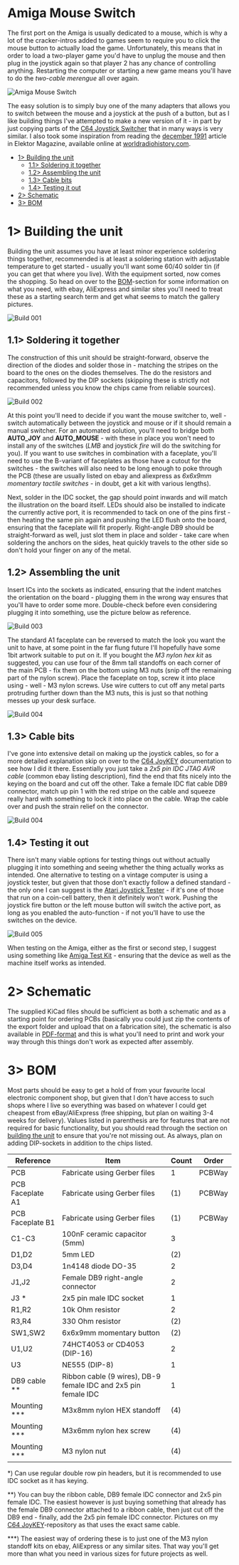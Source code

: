 # Amiga Mouse Switch
The first port on the Amiga is usually dedicated to a mouse, which is why a lot of the cracker-intros added to games seem to require you to click the mouse button to actually load the game. Unfortunately, this means that in order to load a two-player game you'd have to unplug the mouse and then plug in the joystick again so that player 2 has any chance of controlling anything. Restarting the computer or starting a new game means you'll have to do the *two-cable merengue* all over again.

![Amiga Mouse Switch](https://github.com/tebl/Amiga-Mouse-Switch/raw/main/gallery/2021-03-14%2021.11.59.jpg)

The easy solution is to simply buy one of the many adapters that allows you to switch between the mouse and a joystick at the push of a button, but as I like building things I've attempted to make a new version of it - in part by just copying parts of the [C64 Joystick Switcher](https://github.com/tebl/C64-Joystick-Switcher) that in many ways is very similar. I also took some inspiration from reading the [december 1991](https://worldradiohistory.com/UK/Elektor/90s/Elektor-1991-12.pdf) article in Elektor Magazine, available online at [worldradiohistory.com](https://worldradiohistory.com/Elektor.htm).

- [1> Building the unit](#1-building-the-unit)
  - [1.1> Soldering it together](#11-soldering-it-together)
  - [1.2> Assembling the unit](#12-assembling-the-unit)
  - [1.3> Cable bits](#13-cable-bits)
  - [1.4> Testing it out](#14-testing-it-out)
- [2> Schematic](#2-schematic)
- [3> BOM](#3-bom)

# 1> Building the unit
Building the unit assumes you have at least minor experience soldering things together, recommended is at least a soldering station with adjustable temperature to get started - usually you'll want some 60/40 solder tin (if you can get that where you live). With the equipment sorted, now comes the shopping. So head on over to the [BOM](#3-bom)-section for some information on what you need, with ebay, AliExpress and similar sites you'll need to treat these as a starting search term and get what seems to match the gallery pictures.

![Build 001](https://github.com/tebl/Amiga-Mouse-Switch/raw/main/gallery/build_001.jpg)

## 1.1> Soldering it together
The construction of this unit should be straight-forward, observe the direction of the diodes and solder those in - matching the stripes on the board to the ones on the diodes themselves. The do the resistors and capacitors, followed by the DIP sockets (skipping these is strictly not recommended unless you know the chips came from reliable sources).

![Build 002](https://github.com/tebl/Amiga-Mouse-Switch/raw/main/gallery/build_002.jpg)

At this point you'll need to decide if you want the mouse switcher to, well - switch automatically between the joystick and mouse or if it should remain a manual switcher. For an automated solution, you'll need to bridge both **AUTO_JOY** and **AUTO_MOUSE** - with these in place you won't need to install any of the switches (*LMB* and joystick *fire* will do the switching for you). If you want to use switches in combination with a faceplate, you'll need to use the B-variant of faceplates as those have a cutout for the switches - the switches will also need to be long enough to poke through the PCB (these are usually listed on ebay and aliexpress as *6x6x9mm momentary tactile switches* - in doubt, get a kit with various lengths). 

Next, solder in the IDC socket, the gap should point inwards and will match the illustration on the board itself. LEDs should also be installed to indicate the currently active port, it is recommended to tack on one of the pins first - then heating the same pin again and pushing the LED flush onto the board, ensuring that the faceplate will fit properly. Right-angle DB9 should be straight-forward as well, just slot them in place and solder - take care when soldering the anchors on the sides, heat quickly travels to the other side so don't hold your finger on any of the metal.

## 1.2> Assembling the unit
Insert ICs into the sockets as indicated, ensuring that the indent matches the orientation on the board - plugging them in the wrong way ensures that you'll have to order some more. Double-check before even considering plugging it into something, use the picture below as reference.

![Build 003](https://github.com/tebl/Amiga-Mouse-Switch/raw/main/gallery/build_003.jpg)

The standard A1 faceplate can be reversed to match the look you want the unit to have, at some point in the far flung future I'll hopefully have some 1bit artwork suitable to put on it. If you bought the *M3 nylon hex kit* as suggested, you can use four of the 8mm tall standoffs on each corner of the main PCB - fix them on the bottom using M3 nuts (snip off the remaining part of the nylon screw). Place the faceplate on top, screw it into place using - well - M3 nylon screws. Use wire cutters to cut off any metal parts protruding further down than the M3 nuts, this is just so that nothing messes up your desk surface.

![Build 004](https://github.com/tebl/Amiga-Mouse-Switch/raw/main/gallery/build_004.jpg)

## 1.3> Cable bits
I've gone into extensive detail on making up the joystick cables, so for a more detailed explanation skip on over to the [C64 JoyKEY](https://github.com/tebl/C64-JoyKEY/blob/main/documentation/building.md#building-the-cables) documentation to see how I did it there. Essentially you just take a *2x5 pin IDC JTAG AVR cable* (common ebay listing description), find the end that fits nicely into the keying on the board and cut off the other. Take a female IDC flat cable DB9 connector, match up pin 1 with the red stripe on the cable and squeeze really hard with something to lock it into place on the cable. Wrap the cable over and push the strain relief on the connector.

![Build 004](https://github.com/tebl/Amiga-Mouse-Switch/raw/main/gallery/build_005.jpg)

## 1.4> Testing it out
There isn't many viable options for testing things out without actually plugging it into something and seeing whether the thing actually works as intended. One alternative to testing on a vintage computer is using a joystick tester, but given that those don't exactly follow a defined standard - the only one I can suggest is the [Atari Joystick Tester](https://github.com/tebl/Atari-Joystick-Tester) - if it's one of those that run on a coin-cell battery, then it definitely won't work. Pushing the joystick fire button or the left mouse button will switch the active port, as long as you enabled the auto-function - if not you'll have to use the switches on the device.

![Build 005](https://github.com/tebl/Amiga-Mouse-Switch/raw/main/gallery/build_006.jpg)

When testing on the Amiga, either as the first or second step,  I suggest using something like [Amiga Test Kit](https://github.com/keirf/Amiga-Stuff/releases) - ensuring that the device as well as the machine itself works as intended.

# 2> Schematic
The supplied KiCad files should be sufficient as both a schematic and as a  starting point for ordering PCBs (basically you could just zip the contents of the export folder and upload that on a fabrication site), the schematic is also available in [PDF-format](documentation/schematic) and this is what you'll need to print and work your way through this things don't work as expected after assembly.

# 3> BOM
Most parts should be easy to get a hold of from your favourite local electronic component shop, but given that I don't have access to such shops where I live so everything was based on whatever I could get cheapest from eBay/AliExpress (free shipping, but plan on waiting 3-4 weeks for delivery). Values listed in parenthesis are for features that are not required for basic functionality, but you should read through the section on [building the unit](#1-building-the-unit) to ensure that you're not missing out. As always, plan on adding DIP-sockets in addition to the chips listed.

| Reference        | Item                                                           | Count | Order  |
| ---------------- | -------------------------------------------------------------- | ----- | ------ |
| PCB              | Fabricate using Gerber files                                   |     1 | PCBWay |
| PCB Faceplate A1 | Fabricate using Gerber files                                   |    (1)| PCBWay |
| PCB Faceplate B1 | Fabricate using Gerber files                                   |    (1)| PCBWay |
| C1-C3            | 100nF ceramic capacitor (5mm)                                  |     3 |
| D1,D2            | 5mm LED                                                        |    (2)|
| D3,D4            | 1n4148 diode DO-35                                             |     2 | 
| J1,J2            | Female DB9 right-angle connector                               |     2 |
| J3 *             | 2x5 pin male IDC socket                                        |     1 |
| R1,R2            | 10k Ohm resistor                                               |     2 |
| R3,R4            | 330 Ohm resistor                                               |    (2)|
| SW1,SW2          | 6x6x9mm momentary button                                       |    (2)|
| U1,U2            | 74HCT4053 or CD4053 (DIP-16)                                   |     2 |
| U3               | NE555 (DIP-8)                                                  |     1 |
| DB9 cable **     | Ribbon cable (9 wires), DB-9 female IDC and 2x5 pin female IDC |     1 |
| Mounting ***     | M3x8mm nylon HEX standoff                                      |    (4)|
| Mounting ***     | M3x6mm nylon hex screw                                         |    (4)|
| Mounting ***     | M3 nylon nut                                                   |    (4)|

*) Can use regular double row pin headers, but it is recommended to use IDC socket as it has keying.

**) You can buy the ribbon cable, DB9 female IDC connector and 2x5 pin female IDC. The easiest however is just buying something that already has the female DB9 connector attached to a ribbon cable, then just cut off the DB9 end - finally, add the 2x5 pin female IDC connector. Pictures on my [C64 JoyKEY](https://github.com/tebl/C64-JoyKEY/blob/main/documentation/building.md#building-the-cables)-repository as that uses the exact same cable.

***) The easiest way of ordering these is to just one of the M3 nylon standoff kits on ebay, AliExpress or any similar sites. That way you'll get more than what you need in various sizes for future projects as well.